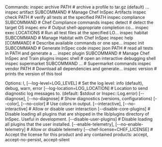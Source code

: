 Commands:
inspec archive PATH # archive a profile to tar.gz (default) ...
inspec artifact SUBCOMMAND # Manage Chef InSpec Artifacts
inspec check PATH # verify all tests at the specified PATH
inspec compliance SUBCOMMAND # Chef Compliance commands
inspec detect # detect the target OS
inspec env # Output shell-appropriate completion co...
inspec exec LOCATIONS # Run all test files at the specified LO...
inspec habitat SUBCOMMAND # Manage Habitat with Chef InSpec
inspec help [COMMAND] # Describe available commands or one spe...
inspec init SUBCOMMAND # Generate InSpec code
inspec json PATH # read all tests in PATH and generate a ...
inspec plugin SUBCOMMAND # Manage Chef InSpec and Train plugins
inspec shell # open an interactive debugging shell
inspec supermarket SUBCOMMAND ... # Supermarket commands
inspec vendor PATH # Download all dependencies and generate...
inspec version # prints the version of this tool

Options:
l, [--log-level=LOG_LEVEL] # Set the log level: info (default), debug, warn, error
[--log-location=LOG_LOCATION] # Location to send diagnostic log messages to. (default: \$stdout or Inspec::Log.error)
[--diagnose], [--no-diagnose] # Show diagnostics (versions, configurations)
[--color], [--no-color] # Use colors in output.
[--interactive], [--no-interactive] # Allow or disable user interaction
[--disable-core-plugins] # Disable loading all plugins that are shipped in the lib/plugins directory of InSpec. Useful in development.
[--disable-user-plugins] # Disable loading all plugins that the user installed.
[--enable-telemetry], [--no-enable-telemetry] # Allow or disable telemetry
[--chef-license=CHEF_LICENSE] # Accept the license for this product and any contained products: accept, accept-no-persist, accept-silent
